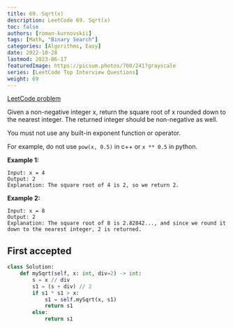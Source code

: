 ```yaml
---
title: 69. Sqrt(x)
description: LeetCode 69. Sqrt(x)
toc: false
authors: [roman-kurnovskii]
tags: [Math, "Binary Search"]
categories: [Algorithms, Easy]
date: 2022-10-28
lastmod: 2023-06-17
featuredImage: https://picsum.photos/700/241?grayscale
series: [LeetCode Top Interview Questions]
weight: 69
---
```


[LeetCode problem](https://leetcode.com/problems/sqrtx/)

Given a non-negative integer x, return the square root of x rounded down to the nearest integer. The returned integer should be non-negative as well.

You must not use any built-in exponent function or operator.

For example, do not use `pow(x, 0.5)` in c++ or `x ** 0.5` in python.

**Example 1:**

    Input: x = 4
    Output: 2
    Explanation: The square root of 4 is 2, so we return 2.

**Example 2:**

    Input: x = 8
    Output: 2
    Explanation: The square root of 8 is 2.82842..., and since we round it down to the nearest integer, 2 is returned.

## First accepted

```python
class Solution:
    def mySqrt(self, x: int, div=2) -> int:
        s = x // div
        s1 = (s + div) // 2
        if s1 * s1 > x:
            s1 = self.mySqrt(x, s1)
            return s1
        else:
            return s1
```
